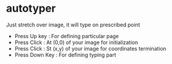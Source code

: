 # autotyper

Just stretch over image, it will type on prescribed point

* Press Up key : For defining particular page
* Press Click : At (0,0) of your image for initialization
* Press Click : St (x,y) of your image for coordinates termination
* Press Down Key : For defining typing part
